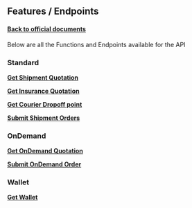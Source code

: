 ## Features / Endpoints

#### [Back to official documents](../README.md)

Below are all the Functions and Endpoints available for the API

### Standard

**[Get Shipment Quotation](Standard/Get%20Shipment%20Quotation.md)**

**[Get Insurance Quotation](Standard/Get%20Insurance%20Quotation.md)**

**[Get Courier Dropoff point](Standard/Get%20Courier%20Dropoff%20point.md)**

**[Submit Shipment Orders](Standard/Submit%20Shipment%20Orders.md)**

### OnDemand

**[Get OnDemand Quotation](OnDemand/Get%20OnDemand%20Quotation.md)**

**[Submit OnDemand Order](OnDemand/Submit%20OnDemand%20Order.md)**

### Wallet

**[Get Wallet](Features%20/Get%20Wallet.md)**
